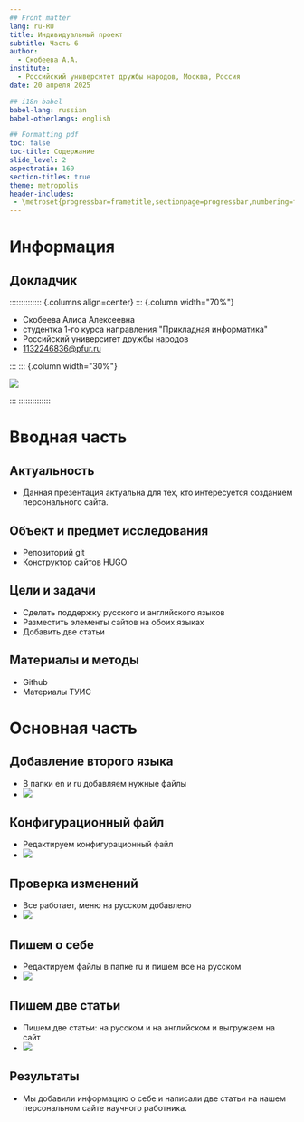 ```yaml
---
## Front matter
lang: ru-RU
title: Индивидуальный проект
subtitle: Часть 6
author:
  - Скобеева А.А.
institute:
  - Российский университет дружбы народов, Москва, Россия
date: 20 апреля 2025

## i18n babel
babel-lang: russian
babel-otherlangs: english

## Formatting pdf
toc: false
toc-title: Содержание
slide_level: 2
aspectratio: 169
section-titles: true
theme: metropolis
header-includes:
 - \metroset{progressbar=frametitle,sectionpage=progressbar,numbering=fraction}
---
```


# Информация

## Докладчик

:::::::::::::: {.columns align=center}
::: {.column width="70%"}

  * Скобеева Алиса Алексеевна
  * студентка 1-го курса направления "Прикладная информатика"
  * Российский университет дружбы народов
  * [1132246836@pfur.ru](mailto:1132246836@pfur.ru)

:::
::: {.column width="30%"}

![](./image/skalisa.jpg)

:::
::::::::::::::

# Вводная часть

## Актуальность

- Данная презентация актуальна для тех, кто интересуется созданием персонального сайта.

## Объект и предмет исследования

- Репозиторий git
- Конструктор сайтов HUGO


## Цели и задачи

- Сделать поддержку русского и английского языков
- Разместить элементы сайтов на обоих языках
- Добавить две статьи

## Материалы и методы

- Github
- Материалы ТУИС

# Основная часть

## Добавление второго языка

- В папки en и ru добавляем нужные файлы
- ![](./image/2.png)

## Конфигурационный файл

- Редактируем конфигурационный файл
- ![](./image/3.png)

## Проверка изменений

- Все работает, меню на русском добавлено
- ![](./image/5.png)

## Пишем о себе

- Редактируем файлы в папке ru и пишем все на русском
- ![](./image/7.png)

## Пишем две статьи

- Пишем две статьи: на русском и на английском и выгружаем на сайт
- ![](./image/8.png)


## Результаты

- Мы добавили информацию о себе и написали две статьи на нашем персональном сайте научного работника.


